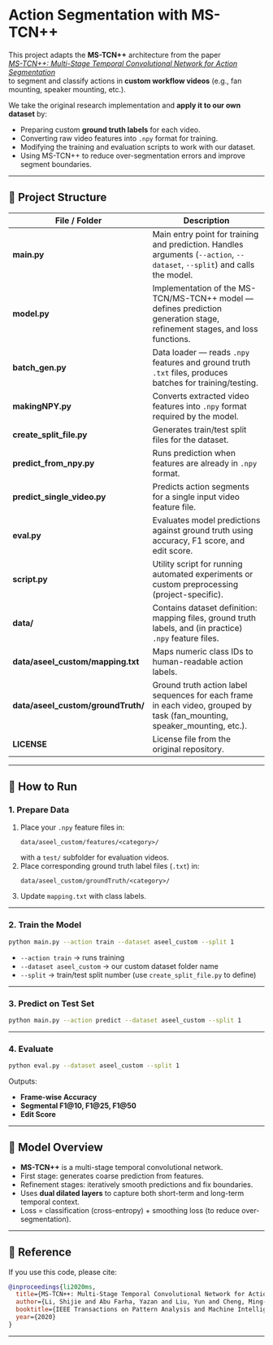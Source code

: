 # Action Segmentation with MS-TCN++

This project adapts the **MS-TCN++** architecture from the paper  
[*MS-TCN++: Multi-Stage Temporal Convolutional Network for Action Segmentation*](https://arxiv.org/abs/2006.09220)  
to segment and classify actions in **custom workflow videos** (e.g., fan mounting, speaker mounting, etc.).

We take the original research implementation and **apply it to our own dataset** by:
- Preparing custom **ground truth labels** for each video.
- Converting raw video features into `.npy` format for training.
- Modifying the training and evaluation scripts to work with our dataset.
- Using MS-TCN++ to reduce over-segmentation errors and improve segment boundaries.

---

## 📂 Project Structure

| File / Folder | Description |
|---------------|-------------|
| **main.py** | Main entry point for training and prediction. Handles arguments (`--action`, `--dataset`, `--split`) and calls the model. |
| **model.py** | Implementation of the MS-TCN/MS-TCN++ model — defines prediction generation stage, refinement stages, and loss functions. |
| **batch_gen.py** | Data loader — reads `.npy` features and ground truth `.txt` files, produces batches for training/testing. |
| **makingNPY.py** | Converts extracted video features into `.npy` format required by the model. |
| **create_split_file.py** | Generates train/test split files for the dataset. |
| **predict_from_npy.py** | Runs prediction when features are already in `.npy` format. |
| **predict_single_video.py** | Predicts action segments for a single input video feature file. |
| **eval.py** | Evaluates model predictions against ground truth using accuracy, F1 score, and edit score. |
| **script.py** | Utility script for running automated experiments or custom preprocessing (project-specific). |
| **data/** | Contains dataset definition: mapping files, ground truth labels, and (in practice) `.npy` feature files. |
| **data/aseel_custom/mapping.txt** | Maps numeric class IDs to human-readable action labels. |
| **data/aseel_custom/groundTruth/** | Ground truth action label sequences for each frame in each video, grouped by task (fan_mounting, speaker_mounting, etc.). |
| **LICENSE** | License file from the original repository. |

---

## 🚀 How to Run

### 1. Prepare Data
1. Place your `.npy` feature files in:
   ```
   data/aseel_custom/features/<category>/
   ```
   with a `test/` subfolder for evaluation videos.
2. Place corresponding ground truth label files (`.txt`) in:
   ```
   data/aseel_custom/groundTruth/<category>/
   ```
3. Update `mapping.txt` with class labels.

---

### 2. Train the Model
```bash
python main.py --action train --dataset aseel_custom --split 1
```
- `--action train` → runs training
- `--dataset aseel_custom` → our custom dataset folder name
- `--split` → train/test split number (use `create_split_file.py` to define)

---

### 3. Predict on Test Set
```bash
python main.py --action predict --dataset aseel_custom --split 1
```

---

### 4. Evaluate
```bash
python eval.py --dataset aseel_custom --split 1
```
Outputs:
- **Frame-wise Accuracy**
- **Segmental F1@10, F1@25, F1@50**
- **Edit Score**

---

## 🧠 Model Overview
- **MS-TCN++** is a multi-stage temporal convolutional network.
- First stage: generates coarse prediction from features.
- Refinement stages: iteratively smooth predictions and fix boundaries.
- Uses **dual dilated layers** to capture both short-term and long-term temporal context.
- Loss = classification (cross-entropy) + smoothing loss (to reduce over-segmentation).

---

## 📜 Reference
If you use this code, please cite:

```bibtex
@inproceedings{li2020ms,
  title={MS-TCN++: Multi-Stage Temporal Convolutional Network for Action Segmentation},
  author={Li, Shijie and Abu Farha, Yazan and Liu, Yun and Cheng, Ming-Ming and Gall, Juergen},
  booktitle={IEEE Transactions on Pattern Analysis and Machine Intelligence},
  year={2020}
}
```

---
